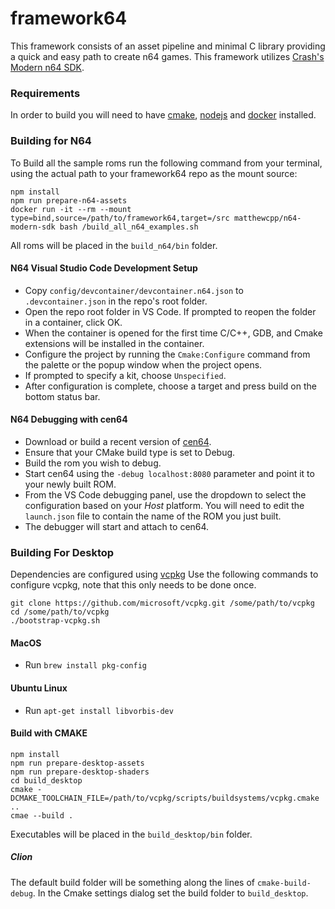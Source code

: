 # framework64
This framework consists of an asset pipeline and minimal C library providing a quick and easy path to create n64 games.
This framework utilizes [Crash's Modern n64 SDK](https://github.com/CrashOveride95/n64sdkmod).

### Requirements
In order to build you will need to have [cmake](https://cmake.org/), [nodejs](https://nodejs.org/en/) and [docker](https://www.docker.com/) installed.

### Building for N64

To Build all the sample roms run the following command from your terminal, using the actual path to your framework64 repo as the mount source:
```
npm install
npm run prepare-n64-assets
docker run -it --rm --mount type=bind,source=/path/to/framework64,target=/src matthewcpp/n64-modern-sdk bash /build_all_n64_examples.sh
```

All roms will be placed in the `build_n64/bin` folder.

#### N64 Visual Studio Code Development Setup
- Copy `config/devcontainer/devcontainer.n64.json` to `.devcontainer.json` in the repo's root folder.
- Open the repo root folder in VS Code.  If prompted to reopen the folder in a container, click OK.
- When the container is opened for the first time C/C++, GDB, and Cmake extensions will be installed in the container.
- Configure the project by running the `Cmake:Configure` command from the palette or the popup window when the project opens.
- If prompted to specify a kit, choose `Unspecified`.
- After configuration is complete, choose a target and press build on the bottom status bar.

#### N64 Debugging with cen64
- Download or build a recent version of [cen64](https://github.com/n64dev/cen64).
- Ensure that your CMake build type is set to Debug.
- Build the rom you wish to debug.
- Start cen64 using the `-debug localhost:8080` parameter and point it to your newly built ROM.
- From the VS Code debugging panel, use the dropdown to select the configuration based on your *Host* platform.  You will need to edit the `launch.json` file to contain the name of the ROM you just built.
- The debugger will start and attach to cen64.


### Building For Desktop
Dependencies are configured using [vcpkg](https://vcpkg.io/en/index.html)
Use the following commands to configure vcpkg, note that this only needs to be done once.
```shell
git clone https://github.com/microsoft/vcpkg.git /some/path/to/vcpkg
cd /some/path/to/vcpkg
./bootstrap-vcpkg.sh 
```

#### MacOS
- Run `brew install pkg-config`

#### Ubuntu Linux
- Run `apt-get install libvorbis-dev`

#### Build with CMAKE
```shell
npm install
npm run prepare-desktop-assets
npm run prepare-desktop-shaders
cd build_desktop
cmake -DCMAKE_TOOLCHAIN_FILE=/path/to/vcpkg/scripts/buildsystems/vcpkg.cmake ..
cmae --build .
```

Executables will be placed in the `build_desktop/bin` folder.

##### Clion
The default build folder will be something along the lines of `cmake-build-debug`.  In the Cmake settings dialog set the build folder to `build_desktop`.


